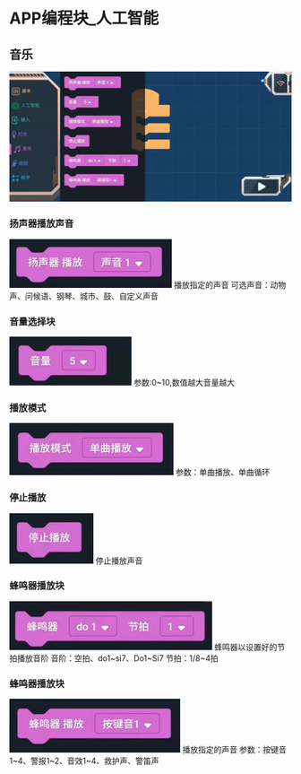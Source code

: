 # APP编程块_人工智能

## 音乐
![](./images/MoonBot_APP_Music.jpg)
### 扬声器播放声音
![](./images/MoonBot_APP_Music0.jpg)
播放指定的声音
可选声音：动物声、问候语、钢琴、城市、鼓、自定义声音

### 音量选择块
![](./images/MoonBot_APP_Music1.jpg)
参数:0~10,数值越大音量越大

### 播放模式
![](./images/MoonBot_APP_Music2.jpg)
参数：单曲播放、单曲循环

### 停止播放
![](./images/MoonBot_APP_Music3.jpg)
停止播放声音

### 蜂鸣器播放块
![](./images/MoonBot_APP_Music4.jpg)
蜂鸣器以设置好的节拍播放音阶
音阶：空拍、do1~si7、Do1~Si7
节拍：1/8~4拍

### 蜂鸣器播放块
![](./images/MoonBot_APP_Music5.jpg)
播放指定的声音
参数：按键音1~4、警报1~2、音效1~4、救护声、警笛声

